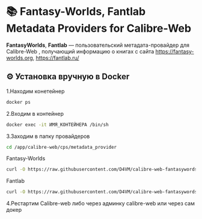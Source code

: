 # 📚 Fantasy-Worlds, Fantlab Metadata Providers for Calibre-Web

**FantasyWorlds**, **Fantlab** — пользовательский метадата-провайдер для Calibre-Web , получающий информацию о книгах с сайта https://fantasy-worlds.org, https://fantlab.ru/



## ⚙️ Установка вручную в Docker 
1.Находим конетейнер
```bash
docker ps
```

2.Входим в контейнер
```bash
docker exec -it ИМЯ_КОНТЕЙНЕРА /bin/sh
```

3.Заходим в папку провайдеров
```bash
cd /app/calibre-web/cps/metadata_provider
```

Fantasy-Worlds
```bash
curl -O https://raw.githubusercontent.com/D4VM/calibre-web-fantasywords-fantlab-metadata-provider/refs/heads/main/fantasyworlds.py
```

Fantlab
```bash
curl -O https://raw.githubusercontent.com/D4VM/calibre-web-fantasywords-fantlab-metadata-provider/refs/heads/main/fantlab.py
```

4.Рестартим Calibre-web либо через админку calibre-web или через сам докер

